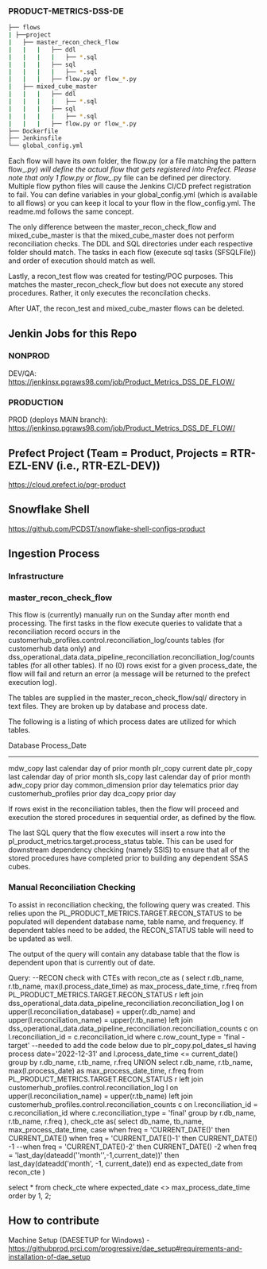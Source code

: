 ### PRODUCT-METRICS-DSS-DE

```bash
├── flows
| ├──project
|   ├── master_recon_check_flow
|   |   |   ├── ddl
|   |   |   |   ├── *.sql
|   |   |   ├── sql
|   |   |   |   ├── *.sql
|   |   |   ├── flow.py or flow_*.py
|   ├── mixed_cube_master
|   |   |   ├── ddl
|   |   |   |   ├── *.sql
|   |   |   ├── sql
|   |   |   |   ├── *.sql
|   |   |   ├── flow.py or flow_*.py
├── Dockerfile
├── Jenkinsfile
└── global_config.yml
```

Each flow will have its own folder, the flow.py (or a file matching the pattern flow_*.py) will define the actual flow that gets registered into Prefect. Please note that only 1 flow.py or flow_*.py file can be defined per directory.  Multiple flow python files will cause the Jenkins CI/CD prefect registration to fail.  You can define variables in your global_config.yml (which is available to all flows) or you can keep it local to your flow in the flow_config.yml.  The readme.md follows the same concept.

The only difference between the master_recon_check_flow and mixed_cube_master is that the mixed_cube_master does not perform reconciliation checks.  The DDL and SQL directories under each respective folder should match.  The tasks in each flow (execute sql tasks (SFSQLFile)) and order of execution should match as well.

Lastly, a recon_test flow was created for testing/POC purposes.  This matches the master_recon_check_flow but does not execute any stored procedures.  Rather, it only executes the reconcilation checks.

After UAT, the recon_test and mixed_cube_master flows can be deleted.

## Jenkin Jobs for this Repo
### NONPROD
DEV/QA:
https://jenkinsx.pgraws98.com/job/Product_Metrics_DSS_DE_FLOW/

### PRODUCTION
PROD (deploys MAIN branch):
https://jenkinsp.pgraws98.com/job/Product_Metrics_DSS_DE_FLOW/

## Prefect Project (Team = Product, Projects = RTR-EZL-ENV (i.e., RTR-EZL-DEV))
https://cloud.prefect.io/pgr-product

## Snowflake Shell
https://github.com/PCDST/snowflake-shell-configs-product

## Ingestion Process
### Infrastructure
### master_recon_check_flow
This flow is (currently) manually run on the Sunday after month end processing.  The first tasks in the flow execute queries to validate that a reconciliation record occurs in the customerhub_profiles.control.reconciliation_log/counts tables (for customerhub data only) and dss_operational_data.data_pipeline_reconciliation.reconciliation_log/counts tables (for all other tables).  If no (0) rows exist for a given process_date, the flow will fail and return an error (a message will be returned to the prefect execution log).

The tables are supplied in the master_recon_check_flow/sql/ directory in text files.  They are broken up by database and process date.

The following is a listing of which process dates are utilized for which tables.

Database                Process_Date
-----------             ------------
mdw_copy                last calendar day of prior month
plr_copy                current date
plr_copy                last calendar day of prior month
sls_copy                last calendar day of prior month
adw_copy                prior day
common_dimension        prior day
telematics              prior day
customerhub_profiles    prior day
dca_copy                prior day

If rows exist in the reconciliation tables, then the flow will proceed and execution the stored procedures in sequential order, as defined by the flow.

The last SQL query that the flow executes will insert a row into the pl_product_metrics.target.process_status table.  This can be used for downstream dependency checking (namely SSIS) to ensure that all of the stored procedures have completed prior to building any dependent SSAS cubes.


### Manual Reconciliation Checking
To assist in reconciliation checking, the following query was created.  This relies upon the PL_PRODUCT_METRICS.TARGET.RECON_STATUS to be populated will dependent database name, table name, and frequency.  If dependent tables need to be added, the RECON_STATUS table will need to be updated as well.

The output of the query will contain any database table that the flow is dependent upon that is currently out of date.

Query:
--RECON check with CTEs
with recon_cte as (
        select
            r.db_name,
            r.tb_name,
            max(l.process_date_time) as max_process_date_time,
            r.freq
        from
            PL_PRODUCT_METRICS.TARGET.RECON_STATUS r
            left join dss_operational_data.data_pipeline_reconciliation.reconciliation_log l
                on upper(l.reconciliation_database) = upper(r.db_name)
                and upper(l.reconciliation_name) = upper(r.tb_name)
            left join dss_operational_data.data_pipeline_reconciliation.reconciliation_counts c
                on l.reconciliation_id = c.reconciliation_id
        where
            c.row_count_type = 'final - target'
            --needed to add the code below due to plr_copy.pol_dates_sl having process date='2022-12-31'
            and l.process_date_time <= current_date()
        group by
            r.db_name,
            r.tb_name,
            r.freq
        UNION
        select
            r.db_name,
            r.tb_name,
            max(l.process_date) as max_process_date_time,
            r.freq
        from
            PL_PRODUCT_METRICS.TARGET.RECON_STATUS r
            left join customerhub_profiles.control.reconciliation_log l
                on upper(l.reconciliation_name) = upper(r.tb_name)
            left join customerhub_profiles.control.reconciliation_counts c
                on l.reconciliation_id = c.reconciliation_id
        where
            c.reconciliation_type = 'final'
        group by
            r.db_name,
            r.tb_name,
            r.freq
    ),
    check_cte as(
        select
            db_name,
            tb_name,
            max_process_date_time,
            case
                when freq = 'CURRENT_DATE()' then CURRENT_DATE()
                when freq = 'CURRENT_DATE()-1' then CURRENT_DATE() -1
                --when freq = 'CURRENT_DATE()-2' then CURRENT_DATE() -2
                when freq = 'last_day(dateadd(''month'',-1,current_date))' then last_day(dateadd('month', -1, current_date))
            end as expected_date
        from
            recon_cte
    )

select
    *
from
    check_cte
where
    expected_date <> max_process_date_time order by 1, 2;




## How to contribute
Machine Setup (DAESETUP for Windows) - https://githubprod.prci.com/progressive/dae_setup#requirements-and-installation-of-dae_setup
